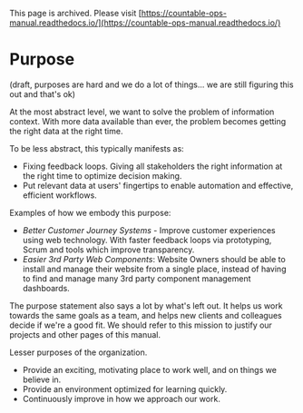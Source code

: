 This page is archived. Please visit [https://countable-ops-manual.readthedocs.io/](https://countable-ops-manual.readthedocs.io/)
# Purpose

(draft, purposes are hard and we do a lot of things... we are still figuring this out and that's ok)

At the most abstract level, we want to solve the problem of information context. With more data available than ever, the problem becomes getting the right data at the right time.

To be less abstract, this typically manifests as:
  * Fixing feedback loops. Giving all stakeholders the right information at the right time to optimize decision making.
  * Put relevant data at users' fingertips to enable automation and effective, efficient workflows.

Examples of how we embody this purpose:
  * _Better Customer Journey Systems_ - Improve customer experiences using web technology. With faster feedback loops via prototyping, Scrum and tools which improve transparency.
  * _Easier 3rd Party Web Components_: Website Owners should be able to install and manage their website from a single place, instead of having to find and manage many 3rd party component management dashboards.

The purpose statement also says a lot by what's left out. It helps us work towards the same goals as a team, and helps new clients and colleagues decide if we're a good fit. We should refer to this mission to justify our projects and other pages of this manual.

Lesser purposes of the organization.
  * Provide an exciting, motivating place to work well, and on things we believe in.
  * Provide an environment optimized for learning quickly.
  * Continuously improve in how we approach our work.
